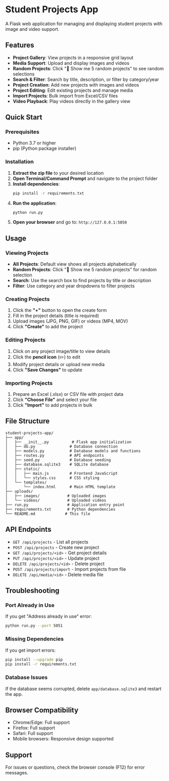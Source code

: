# Student Projects App

A Flask web application for managing and displaying student projects with image and video support.

## Features

- **Project Gallery**: View projects in a responsive grid layout
- **Media Support**: Upload and display images and videos
- **Random Projects**: Click "🎲 Show me 5 random projects" to see random selections
- **Search & Filter**: Search by title, description, or filter by category/year
- **Project Creation**: Add new projects with images and videos
- **Project Editing**: Edit existing projects and manage media
- **Import Projects**: Bulk import from Excel/CSV files
- **Video Playback**: Play videos directly in the gallery view

## Quick Start

### Prerequisites
- Python 3.7 or higher
- pip (Python package installer)

### Installation

1. **Extract the zip file** to your desired location
2. **Open Terminal/Command Prompt** and navigate to the project folder
3. **Install dependencies**:
   ```bash
   pip install -r requirements.txt
   ```
4. **Run the application**:
   ```bash
   python run.py
   ```
5. **Open your browser** and go to: `http://127.0.0.1:5050`

## Usage

### Viewing Projects
- **All Projects**: Default view shows all projects alphabetically
- **Random Projects**: Click "🎲 Show me 5 random projects" for random selection
- **Search**: Use the search box to find projects by title or description
- **Filter**: Use category and year dropdowns to filter projects

### Creating Projects
1. Click the **"+"** button to open the create form
2. Fill in the project details (title is required)
3. Upload images (JPG, PNG, GIF) or videos (MP4, MOV)
4. Click **"Create"** to add the project

### Editing Projects
1. Click on any project image/title to view details
2. Click the **pencil icon** (✏️) to edit
3. Modify project details or upload new media
4. Click **"Save Changes"** to update

### Importing Projects
1. Prepare an Excel (.xlsx) or CSV file with project data
2. Click **"Choose File"** and select your file
3. Click **"Import"** to add projects in bulk

## File Structure

```
student-projects-app/
├── app/
│   ├── __init__.py          # Flask app initialization
│   ├── db.py               # Database connection
│   ├── models.py           # Database models and functions
│   ├── routes.py           # API endpoints
│   ├── seed.py             # Database seeding
│   ├── database.sqlite3    # SQLite database
│   ├── static/
│   │   ├── main.js         # Frontend JavaScript
│   │   └── styles.css      # CSS styling
│   └── templates/
│       └── index.html      # Main HTML template
├── uploads/
│   ├── images/            # Uploaded images
│   └── videos/            # Uploaded videos
├── run.py                 # Application entry point
├── requirements.txt       # Python dependencies
└── README.md             # This file
```

## API Endpoints

- `GET /api/projects` - List all projects
- `POST /api/projects` - Create new project
- `GET /api/projects/<id>` - Get project details
- `PUT /api/projects/<id>` - Update project
- `DELETE /api/projects/<id>` - Delete project
- `POST /api/projects/import` - Import projects from file
- `DELETE /api/media/<id>` - Delete media file

## Troubleshooting

### Port Already in Use
If you get "Address already in use" error:
```bash
python run.py --port 5051
```

### Missing Dependencies
If you get import errors:
```bash
pip install --upgrade pip
pip install -r requirements.txt
```

### Database Issues
If the database seems corrupted, delete `app/database.sqlite3` and restart the app.

## Browser Compatibility

- Chrome/Edge: Full support
- Firefox: Full support  
- Safari: Full support
- Mobile browsers: Responsive design supported

## Support

For issues or questions, check the browser console (F12) for error messages.
